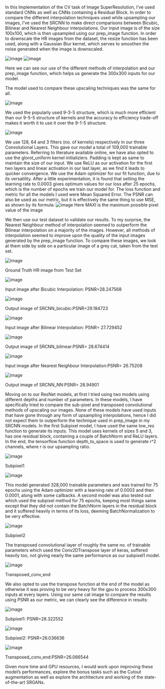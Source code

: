 In this Implementation of the CV task of Image SuperResolution, I’ve used  standard CNNs as well as CNNs containing a Residual Block.
In order to compare the different interpolation techniques used while upsampling our images, I’ve used the SRCNN to make direct comparisons between Bicubic, Bilinear and Nearest Neighbour interpolations.
Our input image is of the size 100x100, which is then upsampled using our prep_image function. 
In order to downscale the HR images from the dataset, the resize function has been used, along with a Gaussian Blur kernel, which serves to smoothen the noise generated when the image is downscaled.

![image](https://user-images.githubusercontent.com/77532573/154813490-746add38-43b4-42ae-b625-389499d14836.png)
![image](https://user-images.githubusercontent.com/77532573/154813507-5ed172c0-4c36-4349-a5f1-b56d7d4a0753.png)

Here we can see our use of the different methods of interpolation and our prep_image function, which helps us generate the 300x300 inputs for our model.

The model used to compare these upscaling techniques was the same for all.

![image](https://user-images.githubusercontent.com/77532573/154813529-7b6d3217-658b-44d4-bf77-73df4356aa38.png)

We used the popularly used 9-3-5 structure, which is much more efficient than our 9-5-5 structure of kernels and the accuracy to efficiency trade-off makes it worth it to use it over the 9-1-5 structure.

![image](https://user-images.githubusercontent.com/77532573/154813541-40f2de37-ac56-41ed-aa42-ffb98f1d2328.png)

We use 128, 64 and 3 filters (no. of kernels) respectively in our three Convolutional Layers. This gave our model a total of 109,000 trainable parameters. Referring to literature available online, we have also opted to use the glorot_uniform kernel initializiers. Padding is kept as same to maintain the size of our input. We use ReLU as our activation for the first two layers and linear activation in our last layer, as we find it leads to quicker convergence. We use the Adam optimizer for our fit function, due to its versatility. After a little experimentation, it is found that setting the learning rate to 0.0003 gives optimum values for our loss after 25 epochs, which is the number of epochs we train our model for.
The loss function and metric for all the models I used were Mean Squared Error. The PSNR can also be used as our metric, but it is effectively the same thing to use MSE, as shown by its formula:
![image](https://user-images.githubusercontent.com/77532573/154813556-e1ec413e-087c-49ff-9bbf-d3b46f331e87.png)
Here MAXI is the maximum possible pixel value of the image

We then use our test dataset to validate our results. To my surprise, the Nearest Neighbour method of interpolation seemed to outperform the Bilinear interpolation on a majority of the images. However, all methods of interpolation seemed to improve upon the quality of the input images generated by the prep_image function. 
To compare these images, we look at them side by side on a particular image of a grey cat, taken from the test set.

![image](https://user-images.githubusercontent.com/77532573/154813577-55c0add6-32d6-45a4-a09c-cab9cbabd45d.png)

Ground Truth HR image from Test Set

![image](https://user-images.githubusercontent.com/77532573/154813611-374bb4b3-9b6c-4d7c-bfeb-75434717d564.png)

 Input image after Bicubic Interpolation: PSNR=28.247568

![image](https://user-images.githubusercontent.com/77532573/154813623-c7f41655-3d37-4091-b4ee-aad62bc1c7a2.png)

  Output image of SRCNN_bicubic:PSNR=29.184723
  
![image](https://user-images.githubusercontent.com/77532573/154813630-0e7ca894-1198-408c-aac7-4ad143dd6ec9.png)

Input image after Bilinear Interpolation: PSNR= 27.729452

![image](https://user-images.githubusercontent.com/77532573/154813642-0ba08033-f773-4587-b678-ebb766335687.png)

Output image of SRCNN_bilinear:PSNR= 28.674414

![image](https://user-images.githubusercontent.com/77532573/154813673-8d83318f-fb6d-4b5a-b82d-982fdd29da6e.png)

Input image after Nearest Neighbour Interpolation:PSNR= 26.75208

![image](https://user-images.githubusercontent.com/77532573/154813682-7aa342c4-972e-4596-860b-7f3ba2dfe531.png)

Output image of SRCNN_NN:PSNR= 28.94901

Moving on to our ResNet models, at first I tried using two models using different depths and number of parameters. In these models, I have specifically tried to compare the sub-pixel and transposed convolutional methods of upscaling our images. None of these models have used inputs that have gone through any form of upsampling interpolations, hence I did not expect them to outperform the technique used in prep_image in my SRCNN models.
In the first Subpixel model, I have used the same low_res function to generate its inputs. This model uses kernels of sizes 5 and 3, has one residual block, containing a couple of BatchNorm and ReLU layers. In the end, the tensorflow function depth_to_space is used to generate r^2 channels, where r is our upsampling ratio.

![image](https://user-images.githubusercontent.com/77532573/154813701-8089c9f4-53d9-48f5-8a2e-c1fb6a469557.png)

Subpixel1

![image](https://user-images.githubusercontent.com/77532573/154813711-3c931cab-0295-4e1d-ab40-f89b87c98d04.png)

This model generated 328,000 trainable parameters and was trained for 75 epochs using the Adam optimizer with a learning rate of 0.0003 and then 0.0001, along with some callbacks.
A second model was also tested out which used the subpixel method for 75 epochs, keeping most things same except that they did not contain the BatchNorm layers in the residual block and it suffered heavily in terms of its loss, deeming BatchNormalization to be very effective.

![image](https://user-images.githubusercontent.com/77532573/154813723-57fc26d0-328b-4d42-a08d-bf59cb4e6ac8.png)

Subpixel2

The transposed convolutional layer of roughly the same no. of trainable parameters which used the Conv2DTranspose layer of keras, suffered heavily too, not giving nearly the same performance as our subpixel1 model.

![image](https://user-images.githubusercontent.com/77532573/154813741-a6c7059a-c37c-4c03-bb41-9a52a7f8a508.png)

Transposed_conv_end

We also opted to use the transpose function at the end of the model as otherwise it was proving to be very heavy for the gpu to process 300x300 inputs at every layers.
Using our same cat image to compare the results using PSNR as our metric, we can clearly see the difference in results:

![image](https://user-images.githubusercontent.com/77532573/154813767-1ad38218-50c9-4262-8b86-8580d2a1b060.png)

Subpixel1: PSNR=28.322552

![image](https://user-images.githubusercontent.com/77532573/154813779-6583d470-0d22-4e87-b148-e024f9ef1b98.png)

Subpixel2: PSNR=26.036636

![image](https://user-images.githubusercontent.com/77532573/154813787-4443b169-ef5d-4721-a3ae-410971833a65.png)

Transposed_conv_end:PSNR=26.066544

Given more time and GPU resources, I would work upon improving these model’s performances, explore the bonus tasks such as the Cutout augmentation as well as explore the architecture and working of the state-of-the-art SRGANs.






